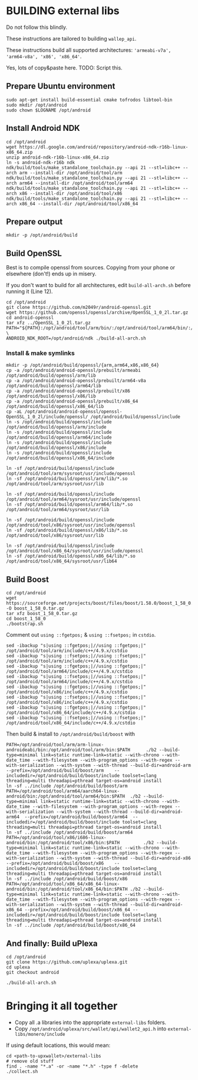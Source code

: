 # BUILDING external libs

Do not follow this blindly.

These instructions are tailored to building ```wallep_api```.

These instructions build all supported architectures: ```'armeabi-v7a', 'arm64-v8a', 'x86', 'x86_64'```.

Yes, lots of copy&paste here. TODO: Script this.

## Prepare Ubuntu environment

```Shell
sudo apt-get install build-essential cmake tofrodos libtool-bin
sudo mkdir /opt/android
sudo chown $LOGNAME /opt/android
```

## Install Android NDK
```Shell
cd /opt/android
wget https://dl.google.com/android/repository/android-ndk-r16b-linux-x86_64.zip
unzip android-ndk-r16b-linux-x86_64.zip
ln -s android-ndk-r16b ndk
ndk/build/tools/make_standalone_toolchain.py --api 21 --stl=libc++ --arch arm --install-dir /opt/android/tool/arm
ndk/build/tools/make_standalone_toolchain.py --api 21 --stl=libc++ --arch arm64 --install-dir /opt/android/tool/arm64
ndk/build/tools/make_standalone_toolchain.py --api 21 --stl=libc++ --arch x86 --install-dir /opt/android/tool/x86
ndk/build/tools/make_standalone_toolchain.py --api 21 --stl=libc++ --arch x86_64 --install-dir /opt/android/tool/x86_64
```

## Prepare output
```Shell
mkdir -p /opt/android/build
```

## Build OpenSSL
Best is to compile openssl from sources. Copying from your phone or elsewhere (don't!) ends up in misery.

If you don't want to build for all architectures, edit ```build-all-arch.sh``` before running it (Line 12).

```Shell
cd /opt/android
git clone https://github.com/m2049r/android-openssl.git
wget https://github.com/openssl/openssl/archive/OpenSSL_1_0_2l.tar.gz
cd android-openssl
tar xfz ../OpenSSL_1_0_2l.tar.gz
PATH="${PATH}:/opt/android/tool/arm/bin/:/opt/android/tool/arm64/bin/:/opt/android/tool/x86/bin/:/opt/android/tool/x86_64/bin" \
ANDROID_NDK_ROOT=/opt/android/ndk ./build-all-arch.sh
```

### Install & make symlinks
```Shell
mkdir -p /opt/android/build/openssl/{arm,arm64,x86,x86_64}
cp -a /opt/android/android-openssl/prebuilt/armeabi   /opt/android/build/openssl/arm/lib
cp -a /opt/android/android-openssl/prebuilt/arm64-v8a /opt/android/build/openssl/arm64/lib
cp -a /opt/android/android-openssl/prebuilt/x86       /opt/android/build/openssl/x86/lib
cp -a /opt/android/android-openssl/prebuilt/x86_64    /opt/android/build/openssl/x86_64/lib
cp -aL /opt/android/android-openssl/openssl-OpenSSL_1_0_2l/include/openssl/ /opt/android/build/openssl/include
ln -s /opt/android/build/openssl/include /opt/android/build/openssl/arm/include
ln -s /opt/android/build/openssl/include /opt/android/build/openssl/arm64/include
ln -s /opt/android/build/openssl/include /opt/android/build/openssl/x86/include
ln -s /opt/android/build/openssl/include /opt/android/build/openssl/x86_64/include
```
```Shell
ln -sf /opt/android/build/openssl/include /opt/android/tool/arm/sysroot/usr/include/openssl
ln -sf /opt/android/build/openssl/arm/lib/*.so /opt/android/tool/arm/sysroot/usr/lib

ln -sf /opt/android/build/openssl/include /opt/android/tool/arm64/sysroot/usr/include/openssl
ln -sf /opt/android/build/openssl/arm64/lib/*.so /opt/android/tool/arm64/sysroot/usr/lib

ln -sf /opt/android/build/openssl/include /opt/android/tool/x86/sysroot/usr/include/openssl
ln -sf /opt/android/build/openssl/x86/lib/*.so /opt/android/tool/x86/sysroot/usr/lib

ln -sf /opt/android/build/openssl/include /opt/android/tool/x86_64/sysroot/usr/include/openssl
ln -sf /opt/android/build/openssl/x86_64/lib/*.so /opt/android/tool/x86_64/sysroot/usr/lib64
```

## Build Boost
```Shell
cd /opt/android
wget https://sourceforge.net/projects/boost/files/boost/1.58.0/boost_1_58_0.tar.gz/download -O boost_1_58_0.tar.gz
tar xfz boost_1_58_0.tar.gz
cd boost_1_58_0
./bootstrap.sh
```
Comment out ```using ::fgetpos;``` & ```using ::fsetpos;``` in ```cstdio```.
```
sed -ibackup "s|using ::fgetpos;|//using ::fgetpos;|" /opt/android/tool/arm/include/c++/4.9.x/cstdio
sed -ibackup "s|using ::fsetpos;|//using ::fsetpos;|" /opt/android/tool/arm/include/c++/4.9.x/cstdio
sed -ibackup "s|using ::fgetpos;|//using ::fgetpos;|" /opt/android/tool/arm64/include/c++/4.9.x/cstdio
sed -ibackup "s|using ::fsetpos;|//using ::fsetpos;|" /opt/android/tool/arm64/include/c++/4.9.x/cstdio
sed -ibackup "s|using ::fgetpos;|//using ::fgetpos;|" /opt/android/tool/x86/include/c++/4.9.x/cstdio
sed -ibackup "s|using ::fsetpos;|//using ::fsetpos;|" /opt/android/tool/x86/include/c++/4.9.x/cstdio
sed -ibackup "s|using ::fgetpos;|//using ::fgetpos;|" /opt/android/tool/x86_64/include/c++/4.9.x/cstdio
sed -ibackup "s|using ::fsetpos;|//using ::fsetpos;|" /opt/android/tool/x86_64/include/c++/4.9.x/cstdio
```

Then build & install to ```/opt/android/build/boost``` with
```Shell
PATH=/opt/android/tool/arm/arm-linux-androideabi/bin:/opt/android/tool/arm/bin:$PATH      ./b2 --build-type=minimal link=static runtime-link=static --with-chrono --with-date_time --with-filesystem --with-program_options --with-regex --with-serialization --with-system --with-thread --build-dir=android-arm    --prefix=/opt/android/build/boost/arm    --includedir=/opt/android/build/boost/include toolset=clang threading=multi threadapi=pthread target-os=android install
ln -sf ../include /opt/android/build/boost/arm
PATH=/opt/android/tool/arm64/aarch64-linux-android/bin:/opt/android/tool/arm64/bin:$PATH  ./b2 --build-type=minimal link=static runtime-link=static --with-chrono --with-date_time --with-filesystem --with-program_options --with-regex --with-serialization --with-system --with-thread --build-dir=android-arm64  --prefix=/opt/android/build/boost/arm64  --includedir=/opt/android/build/boost/include toolset=clang threading=multi threadapi=pthread target-os=android install
ln -sf ../include /opt/android/build/boost/arm64
PATH=/opt/android/tool/x86/i686-linux-android/bin:/opt/android/tool/x86/bin:$PATH         ./b2 --build-type=minimal link=static runtime-link=static --with-chrono --with-date_time --with-filesystem --with-program_options --with-regex --with-serialization --with-system --with-thread --build-dir=android-x86    --prefix=/opt/android/build/boost/x86    --includedir=/opt/android/build/boost/include toolset=clang threading=multi threadapi=pthread target-os=android install
ln -sf ../include /opt/android/build/boost/x86
PATH=/opt/android/tool/x86_64/x86_64-linux-android/bin:/opt/android/tool/x86_64/bin:$PATH ./b2 --build-type=minimal link=static runtime-link=static --with-chrono --with-date_time --with-filesystem --with-program_options --with-regex --with-serialization --with-system --with-thread --build-dir=android-x86_64 --prefix=/opt/android/build/boost/x86_64 --includedir=/opt/android/build/boost/include toolset=clang threading=multi threadapi=pthread target-os=android install
ln -sf ../include /opt/android/build/boost/x86_64
```

## And finally: Build uPlexa
```Shell
cd /opt/android
git clone https://github.com/uplexa/uplexa.git
cd uplexa
git checkout android

./build-all-arch.sh
```

# Bringing it all together
- Copy all .a libraries into the appropriate `external-libs` folders.
- Copy `/opt/android/uplexa/src/wallet/api/wallet2_api.h` into `external-libs/monero/include`

If using default locations, this would mean:
```Shell
cd <path-to-upxwallet>/external-libs
# remove old stuff
find . -name "*.a" -or -name "*.h" -type f -delete
./collect.sh
```
